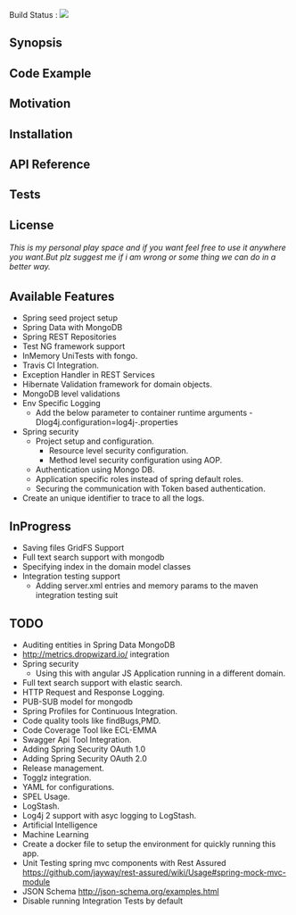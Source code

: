 Build Status : <img src="https://travis-ci.org/sagarkarnati/spring-app.svg?branch=master">

## Synopsis


## Code Example


## Motivation


## Installation


## API Reference


## Tests

## License
	
###### This is my personal play space and if you want feel free to use it anywhere you want.But plz suggest me if i am wrong or some thing we can do in a better way. 

## Available Features
*   Spring seed project setup
*   Spring Data with MongoDB
*   Spring REST Repositories
*   Test NG framework support
*   InMemory UniTests with fongo.
*   Travis CI Integration.
*   Exception Handler in REST Services
*   Hibernate Validation framework for domain objects.
*   MongoDB level validations
*   Env Specific Logging
	*   Add the below parameter to container runtime arguments
	 	-Dlog4j.configuration=log4j-<env>.properties	 
*   Spring security
	*   Project setup and configuration.
		*   Resource level security configuration.
		*   Method level security configuration using AOP.
	*   Authentication using Mongo DB.
	*   Application specific roles instead of spring default roles.
	*   Securing the communication with Token based authentication.
*   Create an unique identifier to trace to all the logs.

## InProgress
*   Saving files GridFS Support
*   Full text search support with mongodb
*   Specifying index in the domain model classes
*   Integration testing support
	*	Adding server.xml entries and memory params to the maven integration testing suit   

## TODO
*   Auditing entities in Spring Data MongoDB
*   http://metrics.dropwizard.io/ integration
*   Spring security
	*   Using this with angular JS Application running in a different domain.
*   Full text search support with elastic search.
*   HTTP Request and Response Logging. 
*   PUB-SUB model for mongodb
*   Spring Profiles for Continuous Integration.
*   Code quality tools like findBugs,PMD.
*   Code Coverage Tool like ECL-EMMA
*   Swagger Api Tool Integration.
*   Adding Spring Security OAuth 1.0
*   Adding Spring Security OAuth 2.0
*   Release management.
*   Togglz integration.
*   YAML for configurations.
*   SPEL Usage.
*   LogStash.
*   Log4j 2 support with asyc logging to LogStash.
*   Artificial Intelligence
*   Machine Learning
*   Create a docker file to setup the environment for quickly running this app.
*   Unit Testing spring mvc components with Rest Assured
	https://github.com/jayway/rest-assured/wiki/Usage#spring-mock-mvc-module
*   JSON Schema
	http://json-schema.org/examples.html
*   Disable running Integration Tests by default
		